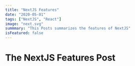 ```yaml
---
title: "NextJS Features"
date: "2020-05-01"
tags: ["NextJS", "React"]
image: "next.svg"
summmary: "This Posts summarizes the features of NextJS"
isFeatured: false
---
```



# The NextJS Features Post

